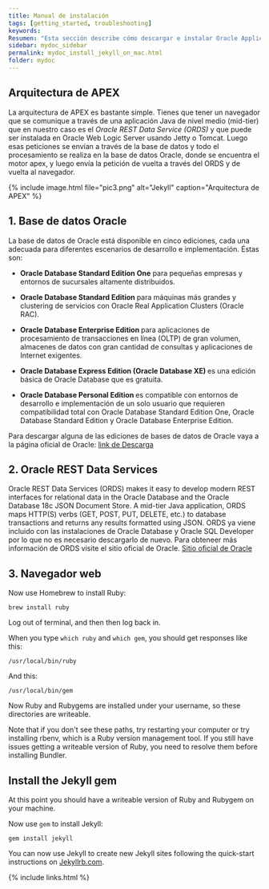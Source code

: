 ```yaml
---
title: Manual de instalación
tags: [getting_started, troubleshooting]
keywords:
Resumen: "Esta sección describe cómo descargar e instalar Oracle Application Express. La forma de instalar Oracle Application Express depende del tipo de base de datos en la que se esté instalando."
sidebar: mydoc_sidebar
permalink: mydoc_install_jekyll_on_mac.html
folder: mydoc
---
```



## Arquitectura de APEX 
La arquitectura de APEX es bastante simple. Tienes que tener un navegador que se comunique a través de una aplicación Java de nivel medio (mid-tier) que en nuestro caso es el *Oracle REST Data Service (ORDS)* y que puede ser instalada en Oracle Web Logic Server usando Jetty o Tomcat. Luego esas peticiones se envían a través de la base de datos y todo el procesamiento se realiza en la base de datos Oracle, donde se encuentra el motor apex, y luego envía la petición de vuelta a través del ORDS y de vuelta al navegador.

{% include image.html file="pic3.png" alt="Jekyll" caption="Arquitectura de APEX" %}



## 1. Base de datos Oracle 

La base de datos de Oracle está disponible en cinco ediciones, cada una adecuada para diferentes escenarios de desarrollo e implementación. Éstas son:

* <b>Oracle Database Standard Edition One</b> para pequeñas empresas y entornos de sucursales altamente distribuidos.

* <b> Oracle Database Standard Edition </b> para máquinas más grandes y clustering de servicios con Oracle Real Application Clusters (Oracle RAC).

* <b> Oracle Database Enterprise Edition </b> para aplicaciones de procesamiento de transacciones en línea (OLTP) de gran volumen, almacenes de datos con gran cantidad de consultas y aplicaciones de Internet exigentes.

* <b> Oracle Database Express Edition (Oracle Database XE) </b> es una edición básica de Oracle Database que es gratuita.

* <b> Oracle Database Personal Edition </b> es compatible con entornos de desarrollo e implementación de un solo usuario que requieren compatibilidad total con Oracle Database Standard Edition One, Oracle Database Standard Edition y Oracle Database Enterprise Edition.

Para descargar alguna de las ediciones de bases de datos de Oracle vaya a la página oficial de Oracle: <a href="https://www.oracle.com/technetwork/database/enterprise-edition/downloads/index-092322.html">link de Descarga</a>


## 2. Oracle REST Data Services

Oracle REST Data Services (ORDS) makes it easy to develop modern REST interfaces for relational data in the Oracle Database and the Oracle Database 18c JSON Document Store. A mid-tier Java application, ORDS maps HTTP(S) verbs (GET, POST, PUT, DELETE, etc.) to database transactions and returns any results formatted using JSON.
ORDS ya viene incluido con las instalaciones de Oracle Database y Oracle SQL Developer por lo que no es necesario descargarlo de nuevo. Para obteneer más información de ORDS visite el sitio oficial de Oracle. <a href="https://www.oracle.com/database/technologies/appdev/rest.html"> Sitio oficial de Oracle </a>

## 3. Navegador web

Now use Homebrew to install Ruby:

```
brew install ruby
```

Log out of terminal, and then then log back in.

When you type `which ruby` and `which gem`, you should get responses like this:

```
/usr/local/bin/ruby
```

And this:

```
/usr/local/bin/gem
```

Now Ruby and Rubygems are installed under your username, so these directories are writeable.

Note that if you don't see these paths, try restarting your computer or try installing rbenv, which is a Ruby version management tool. If you still have issues getting a writeable version of Ruby, you need to resolve them before installing Bundler.

<h2 id="bundler">Install the Jekyll gem</h2>

At this point you should have a writeable version of Ruby and Rubygem on your machine.

Now use `gem` to install Jekyll:

```
gem install jekyll
```

You can now use Jekyll to create new Jekyll sites following the quick-start instructions on [Jekyllrb.com](http://jekyllrb.com).




{% include links.html %}

